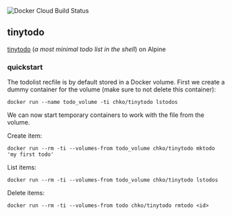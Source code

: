 ![Docker Cloud Build Status](https://img.shields.io/docker/cloud/build/chko/tinytodo)   

## tinytodo

[tinytodo](http://github.com/christian-korneck/tinytodo) (*a most minimal todo list in the shell*) on Alpine

### quickstart

The todolist recfile is by default stored in a Docker volume. First we create a dummy container for the volume (make sure to not delete this container):

```
docker run --name todo_volume -ti chko/tinytodo lstodos
```

We can now start temporary containers to work with the file from the volume.

Create item:
```
docker run --rm -ti --volumes-from todo_volume chko/tinytodo mktodo 'my first todo'
```

List items:
```
docker run --rm -ti --volumes-from todo_volume chko/tinytodo lstodos
```

Delete items:
```
docker run --rm -ti --volumes-from todo chko/tinytodo rmtodo <id>
```



